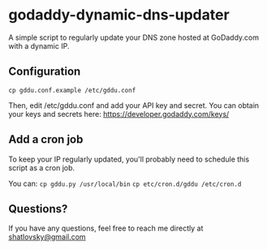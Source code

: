 # godaddy-dynamic-dns-updater

A simple script to regularly update your DNS zone hosted at GoDaddy.com
with a dynamic IP.

## Configuration

`cp gddu.conf.example /etc/gddu.conf`

Then, edit /etc/gddu.conf and add your API key and secret. You can obtain
your keys and secrets here: https://developer.godaddy.com/keys/

## Add a cron job

To keep your IP regularly updated, you'll probably need to schedule this
script as a cron job.

You can: 
`cp gddu.py /usr/local/bin`
`cp etc/cron.d/gddu /etc/cron.d`

## Questions?

If you have any questions, feel free to reach me directly at shatlovsky@gmail.com

